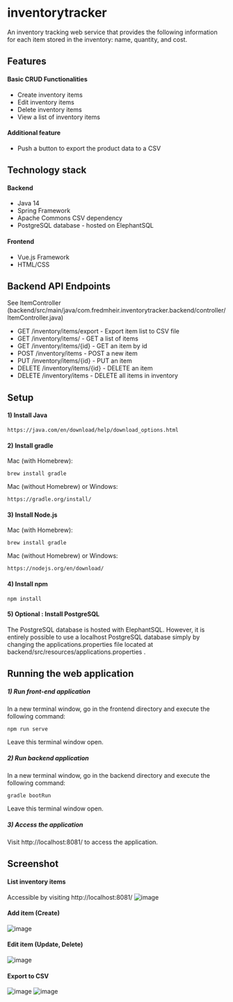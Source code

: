 # inventorytracker
An inventory tracking web service that provides the following information for each item stored in the inventory: name, quantity, and cost.

## Features
#### Basic CRUD Functionalities
* Create inventory items
* Edit inventory items
* Delete inventory items
* View a list of inventory items

#### Additional feature
* Push a button to export the product data to a CSV

## Technology stack
#### Backend
* Java 14
* Spring Framework
* Apache Commons CSV dependency
* PostgreSQL database - hosted on ElephantSQL

#### Frontend
* Vue.js Framework
* HTML/CSS

## Backend API Endpoints 
See ItemController (backend/src/main/java/com.fredmheir.inventorytracker.backend/controller/ItemController.java)
* GET /inventory/items/export - Export item list to CSV file
* GET /inventory/items/ - GET a list of items
* GET /inventory/items/{id} - GET an item by id
* POST /inventory/items - POST a new item
* PUT /inventory/items/{id} - PUT an item
* DELETE /inventory/items/{id} - DELETE an item
* DELETE /inventory/items - DELETE all items in inventory

## Setup

#### 1) Install Java
```
https://java.com/en/download/help/download_options.html
```

#### 2) Install gradle
Mac (with Homebrew):
```
brew install gradle
```

Mac (without Homebrew) or Windows:
```
https://gradle.org/install/
```

#### 3) Install Node.js
Mac (with Homebrew):
```
brew install gradle
```
Mac (without Homebrew) or Windows:
```
https://nodejs.org/en/download/
```

#### 4) Install npm
```
npm install
```

#### 5) Optional : Install PostgreSQL
The PostgreSQL database is hosted with ElephantSQL. 
However, it is entirely possible to use a localhost PostgreSQL database simply by changing the applications.properties file located at backend/src/resources/applications.properties .

## Running the web application

##### 1) Run front-end application
In a new terminal window, go in the frontend directory and execute the following command:
```
npm run serve
```
Leave this terminal window open.

##### 2) Run backend application
In a new terminal window, go in the backend directory and execute the following command:
```
gradle bootRun
```
Leave this terminal window open.

##### 3) Access the application
Visit http://localhost:8081/ to access the application.



## Screenshot
#### List inventory items 
Accessible by visiting http://localhost:8081/
![image](https://user-images.githubusercontent.com/63975740/150046507-840924d3-0ded-4843-a630-6ba20bb6012f.png)

#### Add item (Create)
![image](https://user-images.githubusercontent.com/63975740/150046525-172b7337-1ace-4df2-bf9c-595b494833ad.png)

#### Edit item (Update, Delete)
![image](https://user-images.githubusercontent.com/63975740/150046572-fa08c8cd-6959-423b-933c-294f64eb7ed6.png)

#### Export to CSV
![image](https://user-images.githubusercontent.com/63975740/150047311-dcf158f3-ca7a-4333-b5dd-ba0f85cf99f2.png)
![image](https://user-images.githubusercontent.com/63975740/150047389-a1f9d0ed-2c5c-4f40-a6bc-48d67334b046.png)


